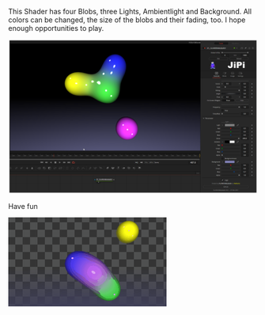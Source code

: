 This Shader has four Blobs, three Lights, Ambientlight and Background. All colors can be changed, the size of the blobs and their fading, too. I hope enough opportunities to play.

[![FunWithMetaballs](FunWithMetaballs_screenshot.png)](FunWithMetaballs.fuse)


Have fun

[![FunWithMetaballs](FunWithMetaballs.gif)](FunWithMetaballs.fuse)